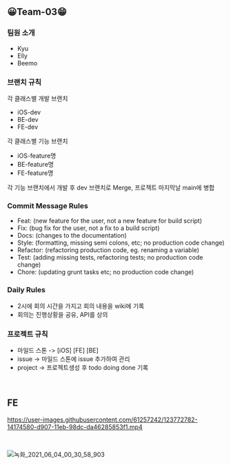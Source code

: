 ## 😀Team-03😁

### 팀원 소개

 - Kyu
 - Elly
 - Beemo

### 브랜치 규칙

각 클래스별 개발 브랜치
- iOS-dev
- BE-dev
- FE-dev

각 클래스별 기능 브랜치
- iOS-feature명
- BE-feature명
- FE-feature명

각 기능 브랜치에서 개발 후 dev 브랜치로 Merge, 
프로젝트 마지막날 main에 병합

### Commit Message Rules

- Feat: (new feature for the user, not a new feature for build script)
- Fix: (bug fix for the user, not a fix to a build script)
- Docs: (changes to the documentation)
- Style: (formatting, missing semi colons, etc; no production code change)
- Refactor: (refactoring production code, eg. renaming a variable)
- Test: (adding missing tests, refactoring tests; no production code change)
- Chore: (updating grunt tasks etc; no production code change)


### Daily Rules

- 2시에 회의 시간을 가지고 회의 내용을 wiki에 기록
- 회의는 진행상황을 공유, API를 상의 

### 프로젝트 규칙

- 마일드 스톤 -> [iOS] [FE] [BE]
- issue -> 마일드 스톤에 issue 추가하여 관리 
- project -> 프로젝트생성 후 todo doing done 기록 


<br>

## FE

https://user-images.githubusercontent.com/61257242/123772782-14174580-d907-11eb-98dc-da46285853f1.mp4

<br>

![녹화_2021_06_04_00_30_58_903](https://user-images.githubusercontent.com/61257242/123772995-43c64d80-d907-11eb-9584-646813d92ef8.gif)
